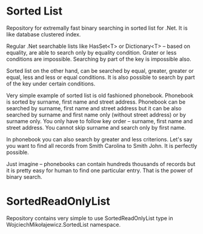 # Sorted List

Repository for extremally fast binary searching in sorted list for .Net. It is like database clustered index.

Regular .Net searchable lists like HasSet&lt;T&gt; or Dictionary&lt;T&gt; – based on equality, are able to search only by equality condition. Grater or less conditions are impossible. Searching by part of the key is impossible also.

Sorted list on the other hand, can be searched by equal, greater, greater or equal, less and less or equal conditions. It is also possible to search by part of the key under certain conditions.

Very simple example of sorted list is old fashioned phonebook. Phonebook is sorted by surname, first name and street address. Phonebook can be searched by surname, first name and street address but it can be also searched by surname and first name only (without street address) or by surname only. You only have to follow key order – surname, first name and street address. You cannot skip surname and search only by first name.

In phonebook you can also search by greater and less criterions. Let's say you want  to find all records from Smith Carolina to Smith John. It is perfectly possible.

Just imagine – phonebooks can contain hundreds thousands of records but it is pretty easy for human to find one particular entry. That is the power of binary search.

# SortedReadOnlyList

Repository contains very simple to use SortedReadOnlyList type in WojciechMikołajewicz.SortedList namespace.

